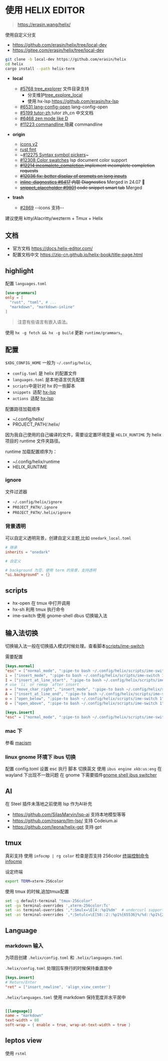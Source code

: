 使用 HELIX EDITOR
===

> <https://erasin.wang/helix/>

使用自定义分支

- <https://github.com/erasin/helix/tree/local-dev>
- <https://gitee.com/erasin/helix/tree/local-dev>

```sh
git clone -b local-dev https://github.com/erasin/helix
cd helix
cargo install --path helix-term
```
- **local**
  - [#5768 tree_explorer](https://github.com/helix-editor/helix/pull/5768) 文件目录支持
    - 分支维护[tree_explore_local](https://gitee.com/erasin/helix/tree/tree_explore_local)
    - 使用 hx-lsp <https://github.com/erasin/hx-lsp>
  - [#6531 lang-config-open](https://github.com/erasin/helix/lang-config-open) lang-config-open
  - [#5199 tutor-zh ](https://github.com/erasin/helix/tree/tutor-zh) tutor zh_cn 中文文档
  - [#6468 zen mode like D](https://github.com/helix-editor/helix/discussions/6468)
  - [#11223 commandline ](https://github.com/helix-editor/helix/pull/11223) 隐藏 commandline
- **origin**
  - [icons v2](https://github.com/helix-editor/helix/pull/12369)
  - [rust fmt](https://github.com/helix-editor/helix/pull/12768) 
  - ~[#12275 Syntax symbol pickers](https://github.com/helix-editor/helix/pull/12275)~
  - [#12308 Color swatches](https://github.com/helix-editor/helix/pull/12308) lsp document color support
  - ~~[#12214 incomplete_completion ](https://github.com/helix-editor/helix/pull/12214)  implement incomplete completion requests~~
  - ~~[#12036 fix: better display of prompts on long inputs](https://github.com/helix-editor/helix/pull/12036)~~
  - ~~[inline-diagnostics #6417](https://github.com/helix-editor/helix/pull/6417) 内联 Diagnostics~~ Merged in 24.07  🎉
  - ~~[snippet_placeholder #9801](https://github.com/helix-editor/helix/pull/9801) code snippet smart tab~~ Merged

- **trash**
  - [#2869](https://github.com/helix-editor/helix/pull/2869) --icons 支持--

建议使用 kitty/Alacritty/wezterm + Tmux + Helix

## 文档

- 官方文档 <https://docs.helix-editor.com/>
- 配置文档中文 <https://zjp-cn.github.io/helix-book/title-page.html>

## highlight

配置 `languages.toml`

```toml
[use-grammars]
only = [
  "rust", "toml", # ...
  "markdown", "markdown-inline"
]
```

> 注意有些语言有嵌入语法。

使用 `hx -g fetch && hx -g build` 更新 `runtime/grammars`。


## 配置

`$XDG_CONFIG_HOME` 一般为 `~/.config/helix`, 

- `config.toml` 是 helix 的配置文件
- `languages.toml` 是本地语言优先配置
- `scripts`中是针对 hx 的一些脚本
- `snippets `适配 [hx-lsp](https://github.com/erasin/hx-lsp)
- `actions `适配 [hx-lsp](https://github.com/erasin/hx-lsp)

配置路径加载顺序

- ~/.config/helix/
- PROJECT_PATH/.helix/

因为我自己使用的自己编译的文件，需要设定置环境变量 `HELIX_RUNTIME` 为 helix 项目的 runtime 文件夹路径。

runtime 加载配置顺序为：

- ~/.config/helix/runtime
- HELIX_RUNTIME


### ignore

文件过滤器

- `~/.config/helix/ignore`
- `PROJECT_PATH/.ignore`
- `PROJECT_PATH/.helix/ignore`


### 背景透明

可以自定义透明背景，创建自定义主题,比如 `onedark_local.toml`

```toml
# 继承
inherits = "onedark"

# 自定义

# background 为空，使用 term 的背景，支持透明
"ui.background" = {}
```

## scripts

- hx-open 在 tmux 中打开调用
- hx-sh 利用 tmux 执行命令
- ime-switch 使用 gnome-shell dbus 切换输入法


## 输入法切换

切换输入法一般在切换插入模式时候处理。查看脚本[scripts/ime-switch](scripts/ime-switch)

需要配置

```toml
[keys.normal]
"esc" = ["normal_mode", ":pipe-to bash ~/.config/helix/scripts/ime-switch"]
i = ["insert_mode", ":pipe-to bash ~/.config/helix/scripts/ime-switch 1"]
I = ["insert_at_line_start", ":pipe-to bash ~/.config/helix/scripts/ime-switch 1"]
# use `li` or remap `after insert`
a = ["move_char_right", "insert_mode", ":pipe-to bash ~/.config/helix/scripts/ime-switch 1"]
A = ["insert_at_line_end", ":pipe-to bash ~/.config/helix/scripts/ime-switch 1"]
o = ["open_below", ":pipe-to bash ~/.config/helix/scripts/ime-switch 1"]
O = ["open_above", ":pipe-to bash ~/.config/helix/scripts/ime-switch 1"]

[keys.insert]
"esc" = ["normal_mode", ":pipe-to bash ~/.config/helix/scripts/ime-switch"]
```

### mac 下

参看 [macism](https://github.com/laishulu/macism)

### linux gnome 环境下 ibus 切换 

配置 config.toml 设置 esc 执行 脚本 切换英文
使用 `ibus engine xkb:us:eng` 在 wayland 下出现不一致问题
在 gnome 下需要插件[gnome shell ibus switcher](https://github.com/kevinhwang91/gnome-shell-ibus-switcher)

## AI 

在 Steel 插件未落地之前使用 lsp 作为AI补充

- <https://github.com/SilasMarvin/lsp-ai> 支持本地模型等等
- <https://github.com/rosarp/llm-lsp/> 支持 Codeium.ai
- <https://github.com/leona/helix-gpt> 支持 gpt

## tmux 

真彩支持
使用 `infocmp | rg color` 检查是否支持 256color [终端控制命令 infocmp](http://manual.51yip.com/shell/terminalccmds.html) 

设定终端

```bash
export TERM=xterm-256color 
```

使用 tmux 的时候,追加tmux配置 

```bash
set -g default-terminal "tmux-256color"
set -ga terminal-overrides ',xterm-256color:Tc'
set -as terminal-overrides ',*:Smulx=\E[4::%p1%dm'  # undercurl support
set -as terminal-overrides ',*:Setulc=\E[58::2::%p1%{65536}%/%d::%p1%{256}%/%{255}%&%d::%p1%{255}%&%d%;m'  # underscore colours - needs tmux-3.0
```

## Language

### markdown 输入

为项目创建 `.helix/config.toml` 和 `.helix/languages.toml`

`.helix/config.toml` 处理回车换行的时候保持垂直居中

```toml
[keys.insert]
# Return/Enter
"ret" = ["insert_newline", 'align_view_center']
```

`.helix/languages.toml` 使用 markdown 保持宽度并水平居中

```toml

[[language]]
name = "markdown"
text-width = 80
soft-wrap = { enable = true, wrap-at-text-width = true }

```

## leptos view

使用 `rstml`
